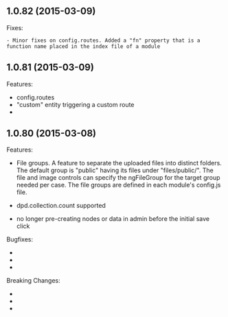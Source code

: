 ## 1.0.82 (2015-03-09)

Fixes:

	- Minor fixes on config.routes. Added a "fn" property that is a function name placed in the index file of a module

## 1.0.81 (2015-03-09)

Features:

  - config.routes
  - "custom" entity triggering a custom route
  -


## 1.0.80 (2015-03-08)

Features:

  - File groups. 
	A feature to separate the uploaded files into distinct folders. 
	The default group is "public" having its files under "files/public/". 
	The file and image controls can specify the ngFileGroup for the target group needed per case.
	The file groups are defined in each module's config.js file.

  - dpd.collection.count supported

  - no longer pre-creating nodes or data in admin before the initial save click

Bugfixes:

  - 
  - 
  - 

Breaking Changes:

  - 
  - 
  - 